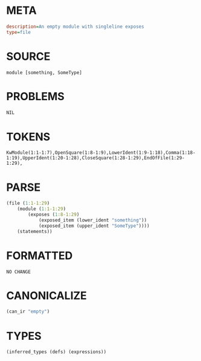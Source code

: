 # META
~~~ini
description=An empty module with singleline exposes
type=file
~~~
# SOURCE
~~~roc
module [something, SomeType]
~~~
# PROBLEMS
~~~txt
NIL
~~~
# TOKENS
~~~zig
KwModule(1:1-1:7),OpenSquare(1:8-1:9),LowerIdent(1:9-1:18),Comma(1:18-1:19),UpperIdent(1:20-1:28),CloseSquare(1:28-1:29),EndOfFile(1:29-1:29),
~~~
# PARSE
~~~clojure
(file (1:1-1:29)
	(module (1:1-1:29)
		(exposes (1:8-1:29)
			(exposed_item (lower_ident "something"))
			(exposed_item (upper_ident "SomeType"))))
	(statements))
~~~
# FORMATTED
~~~roc
NO CHANGE
~~~
# CANONICALIZE
~~~clojure
(can_ir "empty")
~~~
# TYPES
~~~clojure
(inferred_types (defs) (expressions))
~~~